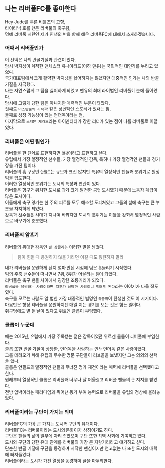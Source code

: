 ## 나는 리버풀FC를 좋아한다

Hey Jude를 부른 비틀즈의 고향,   
타이타닉 호를 만든 리버풀의 축구팀,   
명예 리버풀 시민인 제가 인생의 반을 함께 해온 리버풀FC에 대해서 소개하겠습니다.

### 어째서 리버풀인가

이 선택은 나의 반골기질과 관련이 있다.   
당시 박지성이 이적한 맨체스터 유나이티드(이하 맨유)는 국민적인 대인기를 누리고 있었다.   
국가대표팀에서 크게 활약한 박지성을 싫어하지는 않았지만 대중적인 인기는 나의 반골기질을 자극했다.   
나는 자연스럽게 그 팀을 싫어하게 되었고 맨유의 최대 라이벌인 리버풀이 눈에 들어왔다.   
당시에 그렇게 강한 팀은 아니지만 매력적인 부분이 많았다.   
첫째로 `이스탄불의 기적`과 같은 낭만적인 스토리가 있다는 점,  
둘째로 성장 가능성이 있는 언더독이라는 점,    
마지막으로 `스티븐 제라드`라는 아이덴티티가 강한 리더가 있는 점이 나를 리버풀로 이끌었다.

### 리버풀은 어떤 팀인가

리버풀을 한 단어로 표현하자면 `열정`이라고 표현하고 싶다.   
유럽에서 가장 열정적인 선수들, 가장 열정적인 감독, 특히나 가장 열정적인 팬들과 경기장을 가진 팀이다.   
리버풀의 홈 구장인 `안필드`는 규모가 크진 않지만 특유의 열정적인 팬들과 분위기로 원정 팀을 압도한다.  
이러한 열정적인 분위기는 도시의 특성과 연관이 있다.   
리버풀은 항구가 위치한 도시로 과거 크게 발전한 공업 도시였기 때문에 노동자 계급이 많은 도시이다.   
이들에게 축구 경기는 한 주의 피로를 모두 해소할 도피처였고 그들의 삶에 축구는 큰 부분을 차지하게 되었다.  
감독과 선수들은 시대가 지나며 바뀌지만 도시의 분위기는 이들을 감화해 열정적인 사람으로 바꾸기에 충분했다.

### 리버풀의 암흑기

리버풀의 위대한 감독인 `빌 샹클리`는 이러한 말을 남겼다.
> 팀이 힘들 때 응원하지 않을 거라면 이길 때도 응원하지 말라

내가 리버풀을 응원하게 된지 얼마 안된 시점에 팀은 흔들리기 시작했다.   
팀의 주축 선수들이 떠나면서 7위, 8위가 어울리는 팀이 되었다.   
리버풀은 축구 팬들 사이에서 굉장한 조롱거리가 되었다.    
`리버풀을 응원하는 사람이라면 지조가 상당한 사람이니 믿어도 된다`라는 이야기가 나올 정도였다.    
축구를 모르는 사람도 알 법한 가장 대중적인 별명인 `리중딱`이 탄생한 것도 이 시기이다.    
마음만은 항상 리버풀을 응원하지만 매일 지는 경기를 보는 것은 힘든 일이다.  
쥐구멍에도 볕 들 날이 있다고 위르겐 클롭이 부임했다.


### 클롭이 누군데

때는 2015년, 유럽에서 가장 주목받는 젊은 감독이었던 위르겐 클롭이 리버풀에 부임한다.    
클롭 또한 반골 기질이 상당한, 언더독을 사랑하는 인간 언더독 같은 사람이었다.   
그를 데려오기 위해 유럽의 무수한 명문 구단들이 러브콜을 보냈지만 그는 의외의 선택을 했다.   
클롭은 안필드의 열정적인 팬들과 무너진 명가 재건이라는 매력에 리버풀을 선택했다고 한다.  
원래부터 열정적인 클롭은 리버풀과 너무나 잘 어울렸고 리버풀 팬들의 큰 지지를 받았다.    
전방 압박이라는 패러다임과 뛰어난 동기 부여 능력으로 리버풀을 유럽의 정상에 올려놓았다.   

### 리버풀이라는 구단이 가지는 의미

리버풀FC의 가장 큰 가치는 도시와 구단의 유대이다.   
리버풀FC는 리버풀이라는 도시의 문화이자 상징이기도 하다.   
구단은 팬들의 삶의 일부에 자리 잡았으며 구단 또한 지역 사회에 기여하고 있다.  
도시와 구단의 강한 유대 관계를 리버풀의 가장 큰 자랑거리라고 얘기하고 싶다.  
단순한 반골 기질에 구단을 동경하며 시작한 팬심이지만 연고없는 나 또한 도시의 매력에 빠져들었다.   
리버풀이라는 도시가 가진 열정을 동경하며 글을 마무리한다.   

